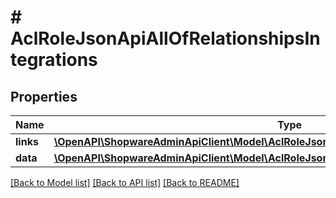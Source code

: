 # # AclRoleJsonApiAllOfRelationshipsIntegrations

## Properties

Name | Type | Description | Notes
------------ | ------------- | ------------- | -------------
**links** | [**\OpenAPI\ShopwareAdminApiClient\Model\AclRoleJsonApiAllOfRelationshipsIntegrationsLinks**](AclRoleJsonApiAllOfRelationshipsIntegrationsLinks.md) |  | [optional]
**data** | [**\OpenAPI\ShopwareAdminApiClient\Model\AclRoleJsonApiAllOfRelationshipsIntegrationsData[]**](AclRoleJsonApiAllOfRelationshipsIntegrationsData.md) |  | [optional]

[[Back to Model list]](../../README.md#models) [[Back to API list]](../../README.md#endpoints) [[Back to README]](../../README.md)
